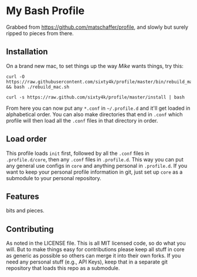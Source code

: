My Bash Profile
===============

Grabbed from https://github.com/matschaffer/profile, and slowly but surely ripped to pieces from there.

Installation
------------
On a brand new mac, to set things up the way *Mike* wants things, try this:

    curl -O https://raw.githubusercontent.com/sixty4k/profile/master/bin/rebuild_mac.sh && bash ./rebuild_mac.sh

    curl -s https://raw.github.com/sixty4k/profile/master/install | bash

From here you can now put any `*.conf` in `~/.profile.d` and it'll get loaded in alphabetical order. You can also make directories that end in `.conf` which profile will then load all the `.conf` files in that directory in order.

Load order
----------

This profile loads `init` first, followed by all the `.conf` files in `.profile.d/core`, then any `.conf` files in `.profile.d`. This way you can put any general use configs in `core` and anything personal in `.profile.d`. If you want to keep your personal profile information in git, just set up `core` as a submodule to your personal repository.

Features
--------

bits and pieces.

Contributing
------------

As noted in the LICENSE file. This is all MIT licensed code, so do what you will. But to make things easy for contributions please keep all stuff in core as generic as possible so others can merge it into their own forks. If you need any personal stuff (e.g., API Keys), keep that in a separate git repository that loads this repo as a submodule.
